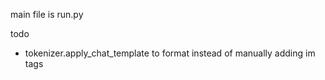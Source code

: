 main file is run.py

todo
- tokenizer.apply_chat_template to format instead of manually adding im tags
